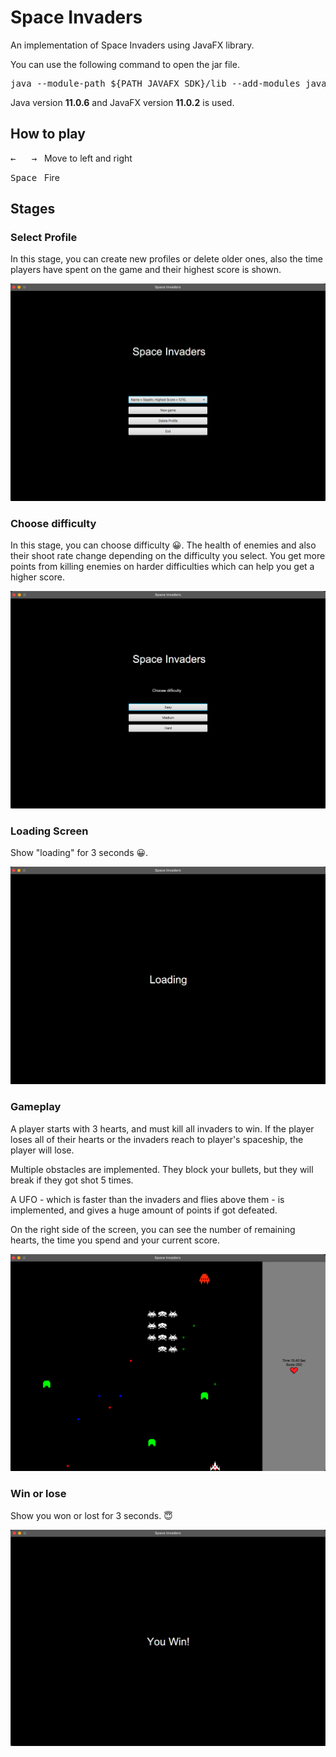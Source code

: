 # Space Invaders

An implementation of Space Invaders using JavaFX library.

You can use the following command to open the jar file.

<pre>java --module-path ${PATH_JAVAFX_SDK}/lib --add-modules javafx.controls,javafx.fxml,javafx.swing -jar ${PATH_JAR_FILE}</pre>

Java version **11.0.6** and JavaFX version **11.0.2** is used.

## How to play

<kbd>&#8592; &nbsp; &#8594;</kbd> &nbsp; Move to left and right

<kbd>Space</kbd> &nbsp; Fire

## Stages

### Select Profile
In this stage, you can create new profiles or delete older ones, also the time players have spent on the game and their highest score is shown.

<img src="GameplayPictures/SelectProfile.png">

### Choose difficulty
In this stage, you can choose difficulty 😀. The health of enemies and also their shoot rate change depending on the difficulty you select. You get more points from killing enemies on harder difficulties which can help you get a higher score. 

<img src="GameplayPictures/ChooseDifficulty.png">

### Loading Screen
Show "loading" for 3 seconds 😀.

<img src="GameplayPictures/LoadingScreen.png">

### Gameplay
A player starts with 3 hearts, and must kill all invaders to win. If the player loses all of their hearts or the invaders reach to player's spaceship, the player will lose.

Multiple obstacles are implemented. They block your bullets, but they will break if they got shot 5 times.

A UFO - which is faster than the invaders and flies above them - is implemented, and gives a huge amount of points if got defeated.

On the right side of the screen, you can see the number of remaining hearts, the time you spend and your current score.

<img src="GameplayPictures/GamePlay.png">

### Win or lose
Show you won or lost for 3 seconds. 😇

<img src="GameplayPictures/WinOrLose.png">